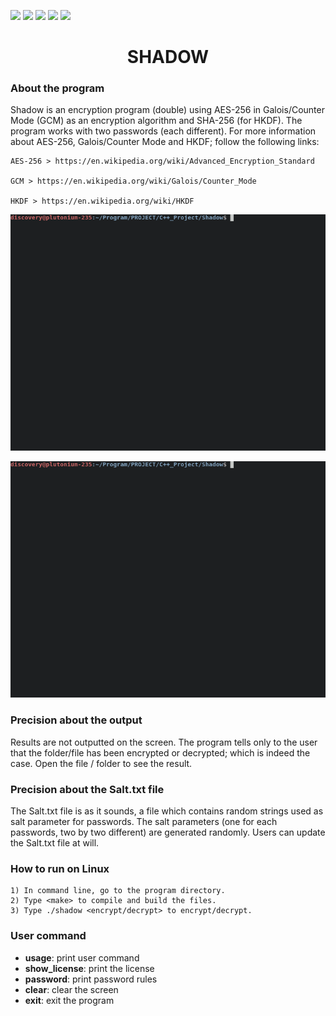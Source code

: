![](https://img.shields.io/badge/Code-C++-orange.svg?style=plastic&logo=c%2B%2B)
![](https://img.shields.io/badge/OS-Linux-orange.svg?style=plastic&logo=Linux)
![](https://img.shields.io/badge/Algorithm-AES-orange.svg?style=plastic&logo)
![](https://img.shields.io/badge/Algorithm-SHA-orange.svg?style=plastic&logo)
![](https://img.shields.io/badge/Tools-SublimeText-orange.svg?style=plastic&logo)
<h1 align="center"> SHADOW </h1>

<h3 algin="left"> About the program </h3>

Shadow is an encryption program (double) using AES-256 in Galois/Counter Mode (GCM) as an encryption algorithm and SHA-256 (for HKDF). The program works with two passwords (each different).
For more information about AES-256, Galois/Counter Mode and HKDF; follow the following links:

    AES-256 > https://en.wikipedia.org/wiki/Advanced_Encryption_Standard

    GCM > https://en.wikipedia.org/wiki/Galois/Counter_Mode

    HKDF > https://en.wikipedia.org/wiki/HKDF
    
![Output](https://github.com/AndryRafam/Shadow/blob/main/Output/E.gif)

![Output](https://github.com/AndryRafam/Shadow/blob/main/Output/D.gif)

<h3 align="left"> Precision about the output </h3>

Results are not outputted on the screen. The program tells only to the user that the folder/file has been encrypted or decrypted; which is indeed the case.
Open the file / folder to see the result.

<h3 align="left"> Precision about the Salt.txt file </h3>

The Salt.txt file is as it sounds, a file which contains random strings used as salt parameter for passwords.
The salt parameters (one for each passwords, two by two different) are generated randomly.
Users can update the Salt.txt file at will.

<h3 align="left"> How to run on Linux </h3>

    1) In command line, go to the program directory.
    2) Type <make> to compile and build the files.
    3) Type ./shadow <encrypt/decrypt> to encrypt/decrypt.

<h3 align="left"> User command </h3>

* **usage**: print user command
* **show_license**: print the license
* **password**: print password rules
* **clear**: clear the screen
* **exit**: exit the program
